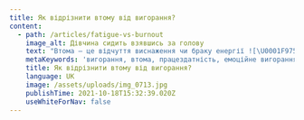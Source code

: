 ```yaml
---
title: Як відрізнити втому від вигорання?
content:
  - path: /articles/fatigue-vs-burnout
    image_alt: Дівчина сидить взявшись за голову
    text: "Втома – це відчуття виснаження чи браку енергії ![\U0001F975](https://static.xx.fbcdn.net/images/emoji.php/v9/t6f/1/16/1f975.png) Втома може виникнути через медичне чи психічне захворювання або як результат стилю життя людини, наприклад через брак сну чи фізичної активності, вживання надмірної кількості алкоголю чи кофеїну або не надто поживне харчування.\n\nНатомість, вигорання – це синдром, який є результатом хронічного стресу на роботі. Вигорання стосується лише роботи і його не варто застосовувати до інших сфер життя.\n\nВигорання включає в себе втому, але супроводжується також:\n\n![\U0001F4CC](https://static.xx.fbcdn.net/images/emoji.php/v9/tac/1/16/1f4cc.png)підвищеною ментальною дистанцією від своєї роботи, або відчуттям цинізму чи негативізму, пов’язаним з роботою\n\n![\U0001F4CC](https://static.xx.fbcdn.net/images/emoji.php/v9/tac/1/16/1f4cc.png)зниженням працездатності\n\nТакож у людини, яка \"вигоріла\" може спостерігатися невпевненість у своєму професіоналізмі чи здібностях та роздратування стосовно колег.\n\nПеревірте чи є у вас вигорання:\n\n![✏️](https://static.xx.fbcdn.net/images/emoji.php/v9/te4/1/16/270f.png) Чи ви стали цинічними або критичними на роботі?\n\n![✏️](https://static.xx.fbcdn.net/images/emoji.php/v9/te4/1/16/270f.png) Чи ви змушуєте себе йти на роботу і маєте труднощі щоб почати?\n\n![✏️](https://static.xx.fbcdn.net/images/emoji.php/v9/te4/1/16/270f.png) Чи ви стали дратівливими або нетерплячими стосовно колег чи клієнтів?\n\n![✏️](https://static.xx.fbcdn.net/images/emoji.php/v9/te4/1/16/270f.png) Чи вам бракує енергії щоб бути стабільно продуктивним/ою?\n\n![✏️](https://static.xx.fbcdn.net/images/emoji.php/v9/te4/1/16/270f.png) Чи вам важко сконцентруватись?\n\n![✏️](https://static.xx.fbcdn.net/images/emoji.php/v9/te4/1/16/270f.png) Ви не отримуєте задоволення від своїх досягнень?\n\n![✏️](https://static.xx.fbcdn.net/images/emoji.php/v9/te4/1/16/270f.png) Ви відчуваєте розчарування у своїй роботі?\n\nЯкщо ви відповіли так на будь-яке з цих запитань, то ви можете переживати емоційне вигорання.\n\nПам‘ятайте, що можна звернутися по підтримку, не обов‘язково переживати вигорання наодинці."
    metaKeywords: 'вигорання, втома, працездатність, емоційне вигорання'
    title: Як відрізнити втому від вигорання?
    language: UK
    image: /assets/uploads/img_0713.jpg
    publishTime: 2021-10-18T15:32:39.020Z
    useWhiteForNav: false
---
```


